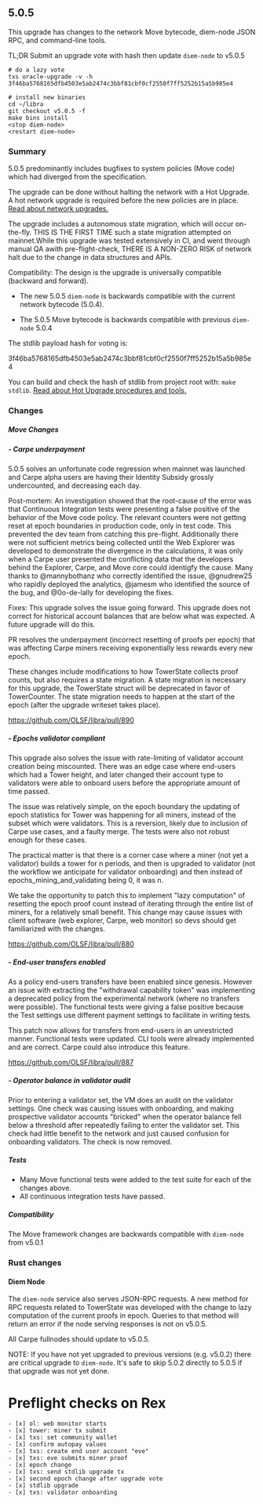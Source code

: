 ## 5.0.5

This upgrade has changes to the network Move bytecode, diem-node JSON RPC, and command-line tools.

TL;DR Submit an upgrade vote with hash then update `diem-node` to v5.0.5

```
# do a lazy vote
txs oracle-upgrade -v -h 3f46ba5768165dfb4503e5ab2474c3bbf81cbf0cf2550f7ff5252b15a5b985e4

# install new binaries
cd ~/libra
git checkout v5.0.5 -f
make bins install
<stop diem-node>
<restart diem-node>

```

### Summary

5.0.5 predominantly includes bugfixes to system policies (Move code) which had diverged from the specification.

The upgrade can be done without halting the network with a Hot Upgrade. A hot network upgrade is required before the new policies are in place. [Read about network upgrades.](../documentation/network-upgrades/upgrades.md)

The upgrade includes a autonomous state migration, which will occur on-the-fly. THIS IS THE FIRST TIME such a state migration attempted on mainnet.While this upgrade was tested extensively in CI, and went through manual QA awith pre-flight-check, THERE IS A NON-ZERO RISK of network halt due to the change in data structures and APIs.

Compatibility:
The design is the upgrade is universally compatible (backward and forward).
- The new 5.0.5 `diem-node` is backwards compatible with the current network bytecode (5.0.4).

- The 5.0.5 Move bytecode is backwards compatible with previous `diem-node` 5.0.4

The stdlib payload hash for voting is:

3f46ba5768165dfb4503e5ab2474c3bbf81cbf0cf2550f7ff5252b15a5b985e4

You can build and check the hash of stdlib from project root with: `make stdlib`. [Read about Hot Upgrade procedures and tools.](../documentation/network-upgrades/stdlib-hot-upgrade.md)
### Changes

##### Move Changes
##### - Carpe underpayment

5.0.5 solves an unfortunate code regression when mainnet was launched and Carpe alpha users are having their Identity Subsidy grossly undercounted, and decreasing each day.

Post-mortem:
An investigation showed that the root-cause of the error was that Continuous Integration tests were presenting a false positive of the behavior of the Move code policy. The relevant counters were not getting reset at epoch boundaries in production code, only in test code. This prevented the dev team from catching this pre-flight. Additionally there were not sufficient metrics being collected until the Web Explorer was developed to demonstrate the divergence in the calculations, it was only when a Carpe user presented the conflicting data that the developers behind the Explorer, Carpe, and Move core could identigfy the cause. Many thanks to @mannybothanz who correctly identified the issue, @gnudrew25 who rapidly deployed the analytics, @jamesm who identified the source of the bug, and @0o-de-lally for developing the fixes.

Fixes:
This upgrade solves the issue going forward. This upgrade does not correct for historical account balances that are below what was expected. A future upgrade will do this.

PR resolves the underpayment (incorrect resetting of proofs per epoch) that was affecting Carpe miners receiving exponentially less rewards every new epoch.

These changes include modifications to how TowerState collects proof counts, but also requires a state migration. A state migration is necessary for this upgrade, the TowerState struct will be deprecated in favor of TowerCounter. The state migration needs to happen at the start of the epoch (after the upgrade writeset takes place).



https://github.com/OLSF/libra/pull/890

##### - Epochs validator compliant

This upgrade also solves the issue with rate-limiting of validator account creation being miscounted. There was an edge case where end-users which had a Tower height, and later changed their account type to validators were able to onboard users before the appropriate amount of time passed.

The issue was relatively simple, on the epoch boundary the updating of epoch statistics for Tower was happening for all miners, instead of the subset which were validators. This is a reversion, likely due to inclusion of Carpe use cases, and a faulty merge. The tests were also not robust enough for these cases.

The practical matter is that there is a corner case where a miner (not yet a validator) builds a tower for n periods, and then is upgraded to validator (not the workflow we anticipate for validator onboarding) and then instead of epochs_mining_and_validating being 0, it was n.

We take the opportunity to patch this to implement "lazy computation" of resetting the epoch proof count instead of iterating through the entire list of miners, for a relatively small benefit. This change may cause issues with client software (web explorer, Carpe, web monitor) so devs should get familiarized with the changes.

https://github.com/OLSF/libra/pull/880

##### - End-user transfers enabled
As a policy end-users transfers have been enabled since genesis. However an issue with extracting the "withdrawal capability token" was implementing a deprecated policy from the experimental network (where no transfers were possible). The functional tests were giving a false positive because the Test settings use different payment settings to facilitate in writing tests.

This patch now allows for transfers from end-users in an unrestricted manner. Functional tests were updated. CLI tools were already implemented and are correct. Carpe could also introduce this feature.

https://github.com/OLSF/libra/pull/887

##### - Operator balance in validator audit

Prior to entering a validator set, the VM does an audit on the validator settings. One check was causing issues with onboarding, and making prospective validator accounts "bricked" when the operator balance fell below a threshold after repeatedly failing to enter the validator set. This check had little benefit to the network and just caused confusion for onboarding validators. The check is now removed.



##### Tests

- Many Move functional tests were added to the test suite for each of the changes above.
- All continuous integration tests have passed.

##### Compatibility
The Move framework changes are backwards compatible with `diem-node` from v5.0.1

### Rust changes

#### Diem Node
The `diem-node` service also serves JSON-RPC requests. A new method for RPC requests related to TowerState was developed with the change to lazy computation of the current proofs in epoch.
Queries to that method will return an error if the node serving responses is not on v5.0.5. 

All Carpe fullnodes should update to v5.0.5.

NOTE: If you have not yet upgraded to previous versions (e.g. v5.0.2) there are critical upgrade to `diem-node`. It's safe to skip 5.0.2 directly to 5.0.5 if that upgrade was not yet done.



# Preflight checks on Rex
```
- [x] ol: web monitor starts
- [x] tower: miner tx submit
- [x] txs: set community wallet
- [x] confirm autopay values
- [x] txs: create end user account "eve"
- [x] txs: eve submits miner proof
- [x] epoch change
- [x] txs: send stdlib upgrade tx
- [x] second epoch change after upgrade vote
- [x] stdlib upgrade
- [x] txs: validator onboarding
```
